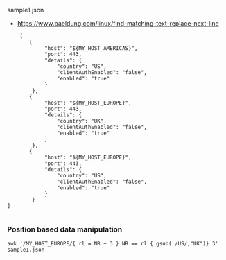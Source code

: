 sample1.json
- https://www.baeldung.com/linux/find-matching-text-replace-next-line
```
	[
	   {
	        "host": "${MY_HOST_AMERICAS}",
	        "port": 443,
	        "details": {
	            "country": "US",
	            "clientAuthEnabled": "false",
	            "enabled": "true"
	        }
	    },
	   {
	        "host": "${MY_HOST_EUROPE}",
	        "port": 443,
	        "details": {
	            "country": "UK",
	            "clientAuthEnabled": "false",
	            "enabled": "true"
	        }
	    },
	   {
	        "host": "${MY_HOST_EUROPE}",
	        "port": 443,
	        "details": {
	            "country": "US",
	            "clientAuthEnabled": "false",
	            "enabled": "true"
	        }
	    }
]


```

### Position based data manipulation
```
awk '/MY_HOST_EUROPE/{ rl = NR + 3 } NR == rl { gsub( /US/,"UK")} 3' sample1.json
```
